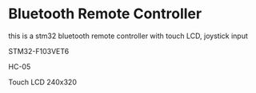 # Bluetooth Remote Controller
this is a stm32 bluetooth remote controller with touch LCD, joystick input

STM32-F103VET6

HC-05

Touch LCD 240x320
